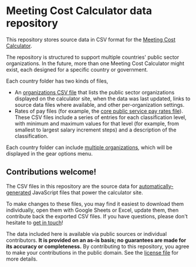# Meeting Cost Calculator data repository

This repository stores source data in CSV format for the [Meeting Cost Calculator](https://meetingcostcalculator.ca/).

The repository is structured to support multiple countries' public sector organizations. In the future, more than one Meeting Cost Calculator might exist, each designed for a specific country or government. 

Each country folder has two kinds of files,

*    An [organizations CSV file](https://github.com/meetingcostcalculator/meeting-cost-calculator-data/blob/master/ca/organizations.csv) that lists the public sector organizations displayed on the calculator site, when the data was last updated, links to source data files where available, and other per-organization settings.
*    Rates of pay files (for example, the [core public service pay rates file](https://github.com/meetingcostcalculator/meeting-cost-calculator-data/blob/master/ca/rates/core.csv)). These CSV files include a series of entries for each classification level, with minimum and maximum values for that level (for example, from smallest to largest salary increment steps) and a description of the classification.

Each country folder can include [multiple organizations](https://github.com/meetingcostcalculator/meeting-cost-calculator-data/tree/master/ca/rates), which will be displayed in the gear options menu. 

## Contributions welcome!

The CSV files in this repository are the source data for [automatically-generated](https://github.com/meetingcostcalculator/meeting-cost-calculator-helpers) JavaScript files that power the calculator site. 

To make changes to these files, you may find it easiest to download them individually, open them with Google Sheets or Excel, update them, then contribute back the exported CSV files. If you have questions, please don't hesitate to [get in touch](https://twitter.com/sboots/)!

The data included here is available via public sources or individual contributors. **It is provided on an as-is basis; no guarantees are made for its accuracy or completeness.** By contributing to this repository, you agree to make your contributions in the public domain. See the [license file](https://github.com/meetingcostcalculator/meeting-cost-calculator-data/blob/master/LICENSE) for more details.
